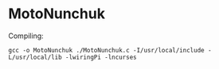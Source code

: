 # MotoNunchuk

Compiling:

`gcc -o MotoNunchuk ./MotoNunchuk.c -I/usr/local/include -L/usr/local/lib -lwiringPi -lncurses`
